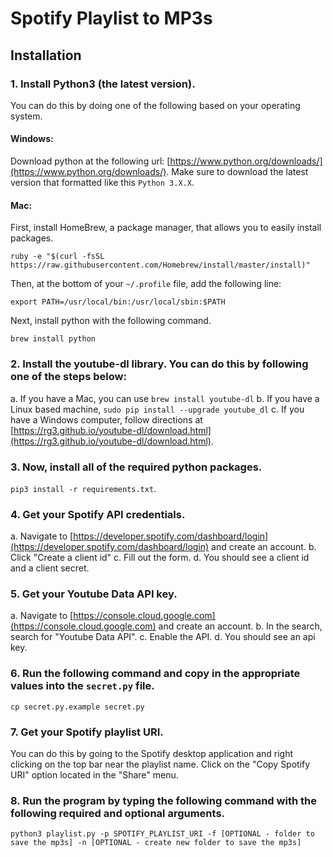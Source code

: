 # Spotify Playlist to MP3s

## Installation

### 1. Install Python3 (the latest version).

You can do this by doing one of the following based on your operating system.

#### Windows:
Download python at the following url: [https://www.python.org/downloads/](https://www.python.org/downloads/). Make sure to download the latest version that formatted like this `Python 3.X.X`.

#### Mac:
First, install HomeBrew, a package manager, that allows you to easily install packages.
```
ruby -e "$(curl -fsSL https://raw.githubusercontent.com/Homebrew/install/master/install)"
```
Then, at the bottom of your `~/.profile` file, add the following line:
```
export PATH=/usr/local/bin:/usr/local/sbin:$PATH
```
Next, install python with the following command.
```
brew install python
```

### 2. Install the youtube-dl library. You can do this by following one of the steps below:
a. If you have a Mac, you can use `brew install youtube-dl`
b. If you have a Linux based machine, `sudo pip install --upgrade youtube_dl`
c. If you have a Windows computer, follow directions at [https://rg3.github.io/youtube-dl/download.html](https://rg3.github.io/youtube-dl/download.html).

### 3. Now, install all of the required python packages.
`pip3 install -r requirements.txt`.

### 4. Get your Spotify API credentials.

a. Navigate to [https://developer.spotify.com/dashboard/login](https://developer.spotify.com/dashboard/login) and create an account.
b. Click "Create a client id"
c. Fill out the form.
d. You should see a client id and a client secret.

### 5. Get your Youtube Data API key.

a. Navigate to [https://console.cloud.google.com](https://console.cloud.google.com) and create an account.
b. In the search, search for "Youtube Data API".
c. Enable the API.
d. You should see an api key.

### 6. Run the following command and copy in the appropriate values into the `secret.py` file.

`cp secret.py.example secret.py`

### 7. Get your Spotify playlist URI.

You can do this by going to the Spotify desktop application and right clicking on the top bar near the playlist name. Click on the "Copy Spotify URI" option located in the "Share" menu.

### 8. Run the program by typing the following command with the following required and optional arguments.
`python3 playlist.py -p SPOTIFY_PLAYLIST_URI -f [OPTIONAL - folder to save the mp3s] -n [OPTIONAL - create new folder to save the mp3s]`
